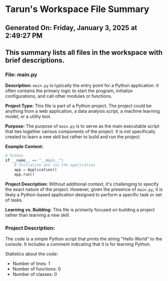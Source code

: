 # Tarun's Workspace File Summary
## Generated On: Friday, January 3, 2025 at 2:49:27 PM
This summary lists all files in the workspace with brief descriptions.
---
### File: main.py

**Description:**
`main.py` is typically the entry point for a Python application. It often contains the primary logic to start the program, initialize configurations, and call other modules or functions.

**Project Type:**
This file is part of a Python project. The project could be anything from a web application, a data analysis script, a machine learning model, or a utility tool.

**Purpose:**
The purpose of `main.py` is to serve as the main executable script that ties together various components of the project. It is not specifically created to learn a new skill but rather to build and run the project.

**Example Content:**
```python
# Python
if __name__ == "__main__":
    # Initialize and run the application
    app = Application()
    app.run()
```

**Project Description:**
Without additional context, it's challenging to specify the exact nature of the project. However, given the presence of `main.py`, it is likely a Python-based application designed to perform a specific task or set of tasks.

**Learning vs. Building:**
This file is primarily focused on building a project rather than learning a new skill. 
### Project Description:
 The code is a simple Python script that prints the string "Hello World" to the console. It includes a comment indicating that it is for learning Python.

Statistics about the code:
- Number of lines: 1
- Number of functions: 0
- Number of classes: 0
